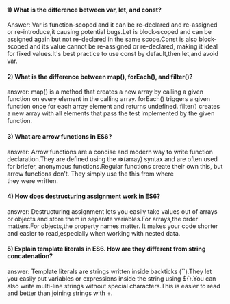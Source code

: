#### 1) What is the difference between var, let, and const?

Answer: Var is function-scoped and it can be re-declared and re-assigned or re-introduce,it causing potential bugs.Let is block-scoped and can be assigned again but not re-declared in the same scope.Const is also block-scoped and its value cannot be re-assigned or re-declared, making it ideal for fixed values.It's best practice to use const by default,then let,and avoid var.

#### 2) What is the difference between map(), forEach(), and filter()?

answer: map() is a method that creates a new array by calling a given function on every element in the calling array. forEach() triggers a given function once for each array element and returns undefined. filter() creates a new array with all elements that pass the test implemented by the given function.

#### 3) What are arrow functions in ES6?

answer: Arrow functions are a concise and modern way to write function declaration.They are defined using the =>(array) syntax and are often used for briefer, anonymous functions.Regular functions create their own this,
but arrow functions don’t.
They simply use the this from where they were written.

#### 4) How does destructuring assignment work in ES6?

answer: Destructuring assignment lets you easily take values out of arrays or objects and store them in separate variables.For arrays,the order matters.For objects,the property names matter.
It makes your code shorter and easier to read,especially when working with nested data.

#### 5) Explain template literals in ES6. How are they different from string concatenation?

answer: Template literals are strings written inside backticks (``).They let you easily put variables or expressions inside the string using ${}.You can also write multi-line strings without special characters.This is easier to read and better than joining strings with +.
